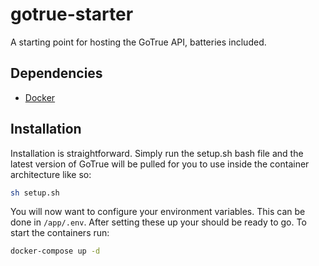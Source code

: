 # gotrue-starter
A starting point for hosting the GoTrue API, batteries included.

## Dependencies

- [Docker](https://www.docker.com/get-started)

## Installation

Installation is straightforward. Simply run the setup.sh bash file and the latest version of GoTrue will be pulled for you to use inside the container architecture like so:

```bash
sh setup.sh
```

You will now want to configure your environment variables. This can be done in `/app/.env`. After setting these up your should be ready to go. To start the containers run:

```bash
docker-compose up -d
```